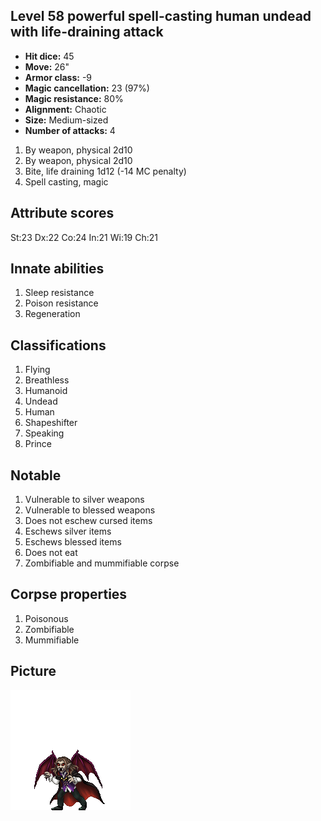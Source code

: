## Level 58 powerful spell-casting human undead with life-draining attack

- **Hit dice:** 45
- **Move:** 26"
- **Armor class:** -9
- **Magic cancellation:** 23 (97%)
- **Magic resistance:** 80%
- **Alignment:** Chaotic
- **Size:** Medium-sized
- **Number of attacks:** 4
1. By weapon, physical 2d10
2. By weapon, physical 2d10
3. Bite, life draining 1d12 (-14 MC penalty)
4. Spell casting, magic

## Attribute scores

St:23 Dx:22 Co:24 In:21 Wi:19 Ch:21

## Innate abilities

1. Sleep resistance
2. Poison resistance
3. Regeneration

## Classifications

1. Flying
2. Breathless
3. Humanoid
4. Undead
5. Human
6. Shapeshifter
7. Speaking
8. Prince

## Notable

1. Vulnerable to silver weapons
2. Vulnerable to blessed weapons
3. Does not eschew cursed items
4. Eschews silver items
5. Eschews blessed items
6. Does not eat
7. Zombifiable and mummifiable corpse

## Corpse properties

1. Poisonous
2. Zombifiable
3. Mummifiable

## Picture

![Vlad the Impaler](https://github.com/hyvanmielenpelit/GnollHackTileSet/blob/main/Monsters/vlad_the_impaler/vlad_the_impaler.png?raw=true)
